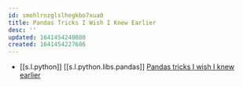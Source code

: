 ```yaml
---
id: smohlrnzglslhegkbo7xua0
title: Pandas Tricks I Wish I Knew Earlier
desc: ''
updated: 1641454240080
created: 1641454227686
---
```



- [[s.l.python]] [[s.l.python.libs.pandas]] [Pandas tricks I wish I knew earlier][1]

[1]: https://preettheman.medium.com/pandas-tricks-i-wish-i-knew-earlier-b222f8d37f65
